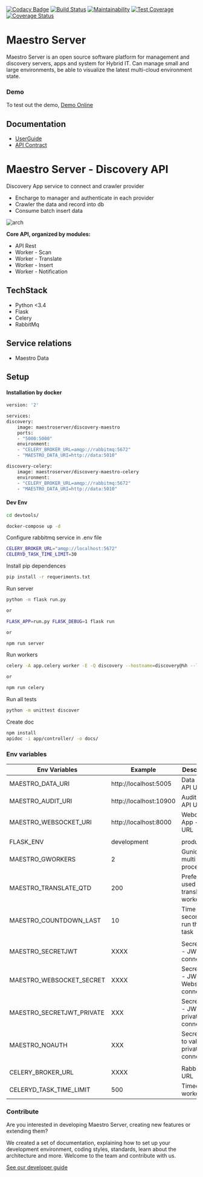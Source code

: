 [![Codacy Badge](https://api.codacy.com/project/badge/Grade/105fc88179e640d3b7433d24dec6d644)](https://www.codacy.com/app/maestro/discovery-api?utm_source=github.com&amp;utm_medium=referral&amp;utm_content=maestro-server/discovery-api&amp;utm_campaign=Badge_Grade)
[![Build Status](https://travis-ci.org/maestro-server/discovery-api.svg?branch=master)](https://travis-ci.org/maestro-server/discovery-api) 
[![Maintainability](https://api.codeclimate.com/v1/badges/082edc45c4509b79f751/maintainability)](https://codeclimate.com/github/maestro-server/discovery-api/maintainability)
[![Test Coverage](https://api.codeclimate.com/v1/badges/082edc45c4509b79f751/test_coverage)](https://codeclimate.com/github/maestro-server/discovery-api/test_coverage)
[![Coverage Status](https://coveralls.io/repos/github/maestro-server/discovery-api/badge.svg?branch=master)](https://coveralls.io/github/maestro-server/discovery-api?branch=master)

# Maestro Server #

Maestro Server is an open source software platform for management and discovery servers, apps and system for Hybrid IT. Can manage small and large environments, be able to visualize the latest multi-cloud environment state.

### Demo ###
To test out the demo, [Demo Online](http://demo.maestroserver.io "Demo Online")

## Documentation ##
* [UserGuide](http://docs.maestroserver.io/en/latest/userguide/cloud_inventory/inventory.html "User Guide")
* [API Contract](https://maestro-server.github.io/discovery-api/ "API Contract")

# Maestro Server - Discovery API #

Discovery App service to connect and crawler provider

- Encharge to manager and authenticate in each provider
- Crawler the data and record into db
- Consume batch insert data

![arch](http://docs.maestroserver.io/en/latest/_images/discovery.png)

**Core API, organized by modules:**

* API Rest
* Worker - Scan
* Worker - Translate
* Worker - Insert
* Worker - Notification

## TechStack ##
* Python <3.4
* Flask
* Celery
* RabbitMq

## Service relations ##
* Maestro Data

## Setup #

#### Installation by docker ####

```bash
version: '2'

services:
discovery:
    image: maestroserver/discovery-maestro
    ports:
    - "5000:5000"
    environment:
    - "CELERY_BROKER_URL=amqp://rabbitmq:5672"
    - "MAESTRO_DATA_URI=http://data:5010"

discovery-celery:
    image: maestroserver/discovery-maestro-celery
    environment:
    - "CELERY_BROKER_URL=amqp://rabbitmq:5672"
    - "MAESTRO_DATA_URI=http://data:5010"
```

#### Dev Env ####
```bash
cd devtools/

docker-compose up -d
```

Configure rabbitmq service in .env file

```bash
CELERY_BROKER_URL="amqp://localhost:5672"
CELERYD_TASK_TIME_LIMIT=30
```

Install pip dependences
```bash
pip install -r requeriments.txt
```

Run server
```bash
python -m flask run.py

or

FLASK_APP=run.py FLASK_DEBUG=1 flask run

or 

npm run server
```

Run workers
```bash
celery -A app.celery worker -E -Q discovery --hostname=discovery@%h --loglevel=info

or 

npm run celery
```

Run all tests 
```bash
python -m unittest discover
```

Create doc
```bash
npm install
apidoc -i app/controller/ -o docs/
```

### Env variables ###

| Env Variables                | Example                  | Description                                |
|------------------------------|--------------------------|--------------------------------------------|
| MAESTRO_DATA_URI             | http://localhost:5005    | Data App - API URL                         |
| MAESTRO_AUDIT_URI            | http://localhost:10900   | Audit App - API URL                        |
| MAESTRO_WEBSOCKET_URI        | http://localhost:8000    | Webosocket App - API URL                   |
|                              |                          |                                            |
| FLASK_ENV                    | development|production   |                                            | 
| MAESTRO_GWORKERS             | 2                        | Gunicorn multi process                     |
| MAESTRO_TRANSLATE_QTD        | 200                      | Prefetch used in translate worker          |
| MAESTRO_COUNTDOWN_LAST       | 10                       | Time in seconds to run the last task       |
|                              |                          |                                            |
| MAESTRO_SECRETJWT            | XXXX                     | Secret key - JWT for connections           |
| MAESTRO_WEBSOCKET_SECRET     | XXXX                     | Secret Key - JWT Websocket connections     |
| MAESTRO_SECRETJWT_PRIVATE    | XXX                      | Secret Key - JWT private connections       |
| MAESTRO_NOAUTH               | XXX                      | Secret Pass to validate private connections|
|                              |                          |                                            |
| CELERY_BROKER_URL            | XXXX                     | Rabbitmq URL                               |
| CELERYD_TASK_TIME_LIMIT      | 500                      | Timeout - worker                           |

### Contribute ###

Are you interested in developing Maestro Server, creating new features or extending them?

We created a set of documentation, explaining how to set up your development environment, coding styles, standards, learn about the architecture and more. Welcome to the team and contribute with us.

[See our developer guide](http://docs.maestroserver.io/en/latest/contrib.html)
